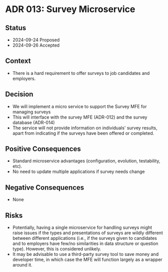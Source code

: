 # ADR 013: Survey Microservice

## Status

- 2024-09-24 Proposed
- 2024-09-26 Accepted

## Context

- There is a hard requirement to offer surveys to job candidates and employers.

## Decision

- We will implement a micro service to support the Survey MFE for managing surveys
- This will interface with the survey MFE (ADR-012) and the survey database (ADR-014)
- The service will not provide information on individuals' survey results, apart from indicating if the surveys have been offered or completed.

## Positive Consequences

- Standard microservice advantages (configuration, evolution, testability, etc).
- No need to update multiple applications if survey needs change

## Negative Consequences

- None

## Risks

- Potentially, having a single microservice for handling surveys might raise issues if the types and presentations of surveys are wildly different between different applications (i.e., if the surveys given to candidates and to employers have few/no similarities in data structure or question type). However, this is considered unlikely.
- It may be advisable to use a third-party survey tool to save money and developer time, in which case the MFE will function largely as a wrapper around it.
